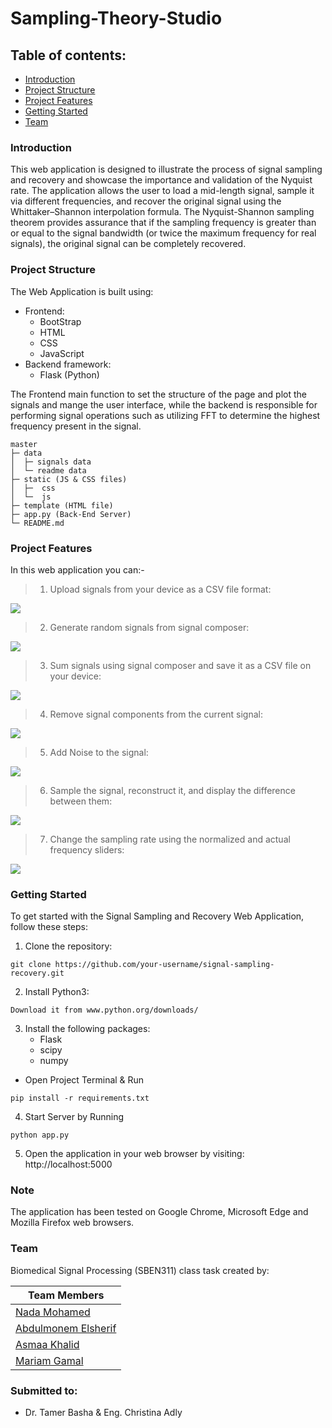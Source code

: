 # Sampling-Theory-Studio
## Table of contents:
- [Introduction](#introduction)
- [Project Structure](#project-structure)
- [Project Features](#project-features)
- [Getting Started](#getting-started)
- [Team](#team)


### Introduction
This web application is designed to illustrate the process of signal sampling and recovery and showcase the importance and validation of the Nyquist rate. The application allows the user to load a mid-length signal, sample it via different frequencies, and recover the original signal using the Whittaker–Shannon interpolation formula. The Nyquist-Shannon sampling theorem provides assurance that if the sampling frequency is greater than or equal to the signal bandwidth (or twice the maximum frequency for real signals), the original signal can be completely recovered.


### Project Structure
The Web Application is built using:
- Frontend:
  - BootStrap
  - HTML
  - CSS
  - JavaScript
- Backend framework:
  - Flask (Python)

The Frontend main function to set the structure of the page and plot the signals and mange
the user interface, while the backend is responsible for performing signal operations such as utilizing FFT to determine the highest frequency present in the signal.

```
master
├─ data
│  ├─ signals data
│  └─ readme data
├─ static (JS & CSS files)
│  ├─  css
│  └─  js
├─ template (HTML file)
├─ app.py (Back-End Server)
└─ README.md
```

### Project Features
In this web application you can:-
> 1. Upload signals from your device as a CSV file format:

![](data/readme%20data/upload.gif)

> 2. Generate random signals from signal composer:

![](data/readme%20data/composer.gif)

> 3. Sum signals using signal composer and save it as a CSV file on your device:

![](data/readme%20data/saving.gif)

> 4. Remove signal components from the current signal:

![](data/readme%20data/remove.gif)

> 5. Add Noise to the signal:

![](data/readme%20data/noise.gif)

> 6. Sample the signal, reconstruct it, and display the difference between them:

![](data/readme%20data/sampling.gif)

> 7. Change the sampling rate using the normalized and actual frequency sliders:

![](data/readme%20data/sliders.gif)


### Getting Started
To get started with the Signal Sampling and Recovery Web Application, follow these steps:

1. Clone the repository:
``` 
git clone https://github.com/your-username/signal-sampling-recovery.git
``` 
2. Install Python3:
``` 
Download it from www.python.org/downloads/
```
3. Install the following packages:
   - Flask
   - scipy
   - numpy
 - Open Project Terminal & Run
```
pip install -r requirements.txt
```
4. Start Server by Running 
```
python app.py
```

5. Open the application in your web browser by visiting:
 http://localhost:5000

### Note
The application has been tested on Google Chrome, Microsoft Edge and Mozilla Firefox web browsers.

### Team
Biomedical Signal Processing (SBEN311) class task created by:

| Team Members                                  
|-------------------------------------------------------
| [Nada Mohamed](https://github.com/NadaAlfowey)
| [Abdulmonem Elsherif](https://github.com/AbdulmonemElsherif)   
| [Asmaa Khalid](https://github.com/asmaakhaledd) 
| [Mariam Gamal](https://github.com/mariamgamal70)
      

     

### Submitted to:
- Dr. Tamer Basha & Eng. Christina Adly
